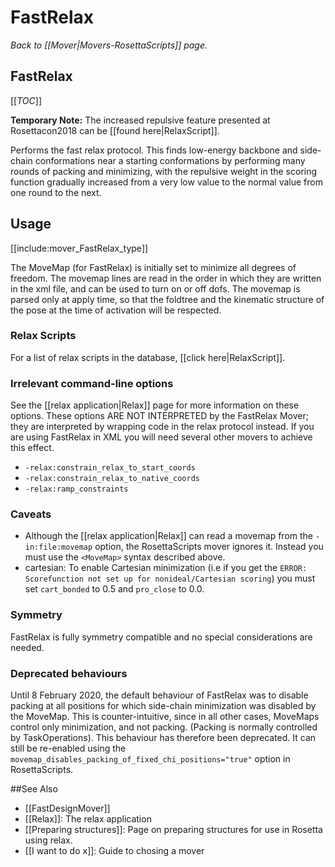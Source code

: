 # FastRelax
*Back to [[Mover|Movers-RosettaScripts]] page.*
## FastRelax

[[_TOC_]]

**Temporary Note:** The increased repulsive feature presented at Rosettacon2018 can be [[found here|RelaxScript]].

Performs the fast relax protocol.  This finds low-energy backbone and side-chain conformations near a starting conformations by performing many rounds of packing and minimizing, with the repulsive weight in the scoring function gradually increased from a very low value to the normal value from one round to the next.

## Usage

[[include:mover_FastRelax_type]]

The MoveMap (for FastRelax) is initially set to minimize all degrees of freedom. The movemap lines are read in the order in which they are written in the xml file, and can be used to turn on or off dofs. The movemap is parsed only at apply time, so that the foldtree and the kinematic structure of the pose at the time of activation will be respected.

### Relax Scripts

For a list of relax scripts in the database, [[click here|RelaxScript]].

### Irrelevant command-line options

See the [[relax application|Relax]] page for more information on these options.  These options ARE NOT INTERPRETED by the FastRelax Mover; they are interpreted by wrapping code in the relax protocol instead.  If you are using FastRelax in XML you will need several other movers to achieve this effect.

- `-relax:constrain_relax_to_start_coords`
- `-relax:constrain_relax_to_native_coords`
- `-relax:ramp_constraints`

### Caveats

- Although the [[relax application|Relax]] can read a movemap from the `-in:file:movemap` option, the RosettaScripts mover ignores it.  Instead you must use the `<MoveMap>` syntax described above.
- cartesian: To enable Cartesian minimization (i.e if you get the `ERROR: Scorefunction not set up for nonideal/Cartesian scoring`) you must set `cart_bonded` to 0.5 and `pro_close` to 0.0.

### Symmetry

FastRelax is fully symmetry compatible and no special considerations are needed.

### Deprecated behaviours

Until 8 February 2020, the default behaviour of FastRelax was to disable packing at all positions for which side-chain minimization was disabled by the MoveMap.  This is counter-intuitive, since in all other cases, MoveMaps control only minimization, and not packing.  (Packing is normally controlled by TaskOperations).   This behaviour has therefore been deprecated.  It can still be re-enabled using the `movemap_disables_packing_of_fixed_chi_positions="true"` option in RosettaScripts.

##See Also
* [[FastDesignMover]]
* [[Relax]]: The relax application
* [[Preparing structures]]: Page on preparing structures for use in Rosetta using relax.
* [[I want to do x]]: Guide to chosing a mover